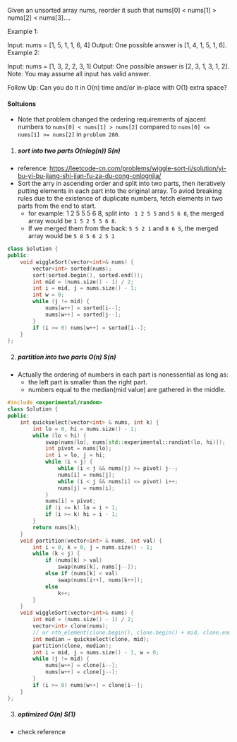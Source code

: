 Given an unsorted array nums, reorder it such that nums[0] < nums[1] > nums[2] < nums[3]....

Example 1:

Input: nums = [1, 5, 1, 1, 6, 4]
Output: One possible answer is [1, 4, 1, 5, 1, 6].
Example 2:

Input: nums = [1, 3, 2, 2, 3, 1]
Output: One possible answer is [2, 3, 1, 3, 1, 2].
Note:
You may assume all input has valid answer.

Follow Up:
Can you do it in O(n) time and/or in-place with O(1) extra space?


#### Soltuions

- Note that problem changed the ordering requirements of ajacent numbers to `nums[0] < nums[1] > nums[2]` compared to `nums[0] <= nums[1] >= nums[2]` in `problem 280`.

1. ##### sort into two parts O(nlog(n)) S(n)

- reference: https://leetcode-cn.com/problems/wiggle-sort-ii/solution/yi-bu-yi-bu-jiang-shi-jian-fu-za-du-cong-onlognjia/
- Sort the arry in ascending order and split into two parts, then iteratively putting elements in each part into the original array. To aviod breaking rules due to the existence of duplicate numbers, fetch elements in two parts from the end to start.
    - for example: 1 2 5 5 5 6 8, split into ` 1 2 5 5` and `5 6 8`, the merged array would be `1 5 2 5 5 6 8`.
    - If we merged them from the back: `5 5 2 1` and `8 6 5`, the merged array would be `5 8 5 6 2 5 1`

```cpp
class Solution {
public:
    void wiggleSort(vector<int>& nums) {
        vector<int> sorted(nums);
        sort(sorted.begin(), sorted.end());
        int mid = (nums.size() - 1) / 2;
        int i = mid, j = nums.size() - 1;
        int w = 0;
        while (j != mid) {
            nums[w++] = sorted[i--];
            nums[w++] = sorted[j--];
        }
        if (i >= 0) nums[w++] = sorted[i--];
    }
};
```

2. ##### partition into two parts O(n) S(n)

- Actually the ordering of numbers in each part is nonessential as long as:
    - the left part is smaller than the right part.
    - numbers equal to the median(mid value) are gathered in the middle.

```cpp
#include <experimental/random>
class Solution {
public:
    int quickselect(vector<int> & nums, int k) {
        int lo = 0, hi = nums.size() - 1;
        while (lo < hi) {
            swap(nums[lo], nums[std::experimental::randint(lo, hi)]);
            int pivot = nums[lo];
            int i = lo, j = hi;
            while (i < j) {
                while (i < j && nums[j] >= pivot) j--;
                nums[i] = nums[j];
                while (i < j && nums[i] <= pivot) i++;
                nums[j] = nums[i];
            }
            nums[i] = pivot;
            if (i <= k) lo = i + 1;
            if (i >= k) hi = i - 1;
        }
        return nums[k];
    }
    void partition(vector<int> & nums, int val) {
        int i = 0, k = 0, j = nums.size() - 1;
        while (k < j) {
            if (nums[k] > val)
                swap(nums[k], nums[j--]);
            else if (nums[k] < val)
                swap(nums[i++], nums[k++]);
            else
                k++;
        }
    }
    void wiggleSort(vector<int>& nums) {
        int mid = (nums.size() - 1) / 2;
        vector<int> clone(nums);
        // or nth_element(clone.begin(), clone.begin() + mid, clone.end())
        int median = quickselect(clone, mid);
        partition(clone, median);
        int i = mid, j = nums.size() - 1, w = 0;
        while (j != mid) {
            nums[w++] = clone[i--];
            nums[w++] = clone[j--];
        }
        if (i >= 0) nums[w++] = clone[i--];
    }
};
```


3. ##### optimized  O(n) S(1)

- check reference

```cpp

```